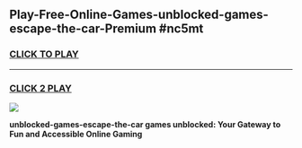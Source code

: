 
## Play-Free-Online-Games-unblocked-games-escape-the-car-Premium #nc5mt
<h3>
<a href="https://premium.freeplayer.one?title=unblocked-games-escape-the-car&ref=8M">CLICK TO PLAY</a></h3>
<hr>

<h3>
<a href="https://premium.freeplayer.one?title=unblocked-games-escape-the-car&ref=8M">CLICK 2 PLAY</a>
  
</h3>

<a href="https://premium.freeplayer.one?title=unblocked-games-escape-the-car&ref=8M"><img src="https://clearcache.store/games.png"></a>


**unblocked-games-escape-the-car games unblocked: Your Gateway to Fun and Accessible Online Gaming**
